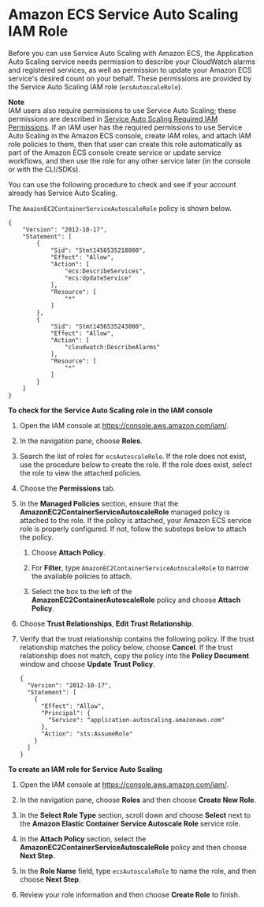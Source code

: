 # Amazon ECS Service Auto Scaling IAM Role<a name="autoscale_IAM_role"></a>

Before you can use Service Auto Scaling with Amazon ECS, the Application Auto Scaling service needs permission to describe your CloudWatch alarms and registered services, as well as permission to update your Amazon ECS service's desired count on your behalf\. These permissions are provided by the Service Auto Scaling IAM role \(`ecsAutoscaleRole`\)\.

**Note**  
IAM users also require permissions to use Service Auto Scaling; these permissions are described in [Service Auto Scaling Required IAM Permissions](service-autoscaling-stepscaling.md#auto-scaling-IAM)\. If an IAM user has the required permissions to use Service Auto Scaling in the Amazon ECS console, create IAM roles, and attach IAM role policies to them, then that user can create this role automatically as part of the Amazon ECS console create service or update service workflows, and then use the role for any other service later \(in the console or with the CLI/SDKs\)\.

You can use the following procedure to check and see if your account already has Service Auto Scaling\.

The `AmazonEC2ContainerServiceAutoscaleRole` policy is shown below\.

```
{
    "Version": "2012-10-17",
    "Statement": [
        {
            "Sid": "Stmt1456535218000",
            "Effect": "Allow",
            "Action": [
                "ecs:DescribeServices",
                "ecs:UpdateService"
            ],
            "Resource": [
                "*"
            ]
        },
        {
            "Sid": "Stmt1456535243000",
            "Effect": "Allow",
            "Action": [
                "cloudwatch:DescribeAlarms"
            ],
            "Resource": [
                "*"
            ]
        }
    ]
}
```

**To check for the Service Auto Scaling role in the IAM console**

1. Open the IAM console at [https://console\.aws\.amazon\.com/iam/](https://console.aws.amazon.com/iam/)\.

1. In the navigation pane, choose **Roles**\.

1. Search the list of roles for `ecsAutoscaleRole`\. If the role does not exist, use the procedure below to create the role\. If the role does exist, select the role to view the attached policies\.

1. Choose the **Permissions** tab\.

1. In the **Managed Policies** section, ensure that the **AmazonEC2ContainerServiceAutoscaleRole** managed policy is attached to the role\. If the policy is attached, your Amazon ECS service role is properly configured\. If not, follow the substeps below to attach the policy\.

   1. Choose **Attach Policy**\.

   1. For **Filter**, type `AmazonEC2ContainerServiceAutoscaleRole` to narrow the available policies to attach\.

   1. Select the box to the left of the **AmazonEC2ContainerAutoscaleRole** policy and choose **Attach Policy**\.

1. Choose **Trust Relationships**, **Edit Trust Relationship**\.

1. Verify that the trust relationship contains the following policy\. If the trust relationship matches the policy below, choose **Cancel**\. If the trust relationship does not match, copy the policy into the **Policy Document** window and choose **Update Trust Policy**\.

   ```
   {
     "Version": "2012-10-17",
     "Statement": [
       {
         "Effect": "Allow",
         "Principal": {
           "Service": "application-autoscaling.amazonaws.com"
         },
         "Action": "sts:AssumeRole"
       }
     ]
   }
   ```

**To create an IAM role for Service Auto Scaling**

1. Open the IAM console at [https://console\.aws\.amazon\.com/iam/](https://console.aws.amazon.com/iam/)\.

1. In the navigation pane, choose **Roles** and then choose **Create New Role**\. 

1. In the **Select Role Type** section, scroll down and choose **Select** next to the **Amazon Elastic Container Service Autoscale Role** service role\.

1. In the **Attach Policy** section, select the **AmazonEC2ContainerServiceAutoscaleRole** policy and then choose **Next Step**\.

1. In the **Role Name** field, type `ecsAutoscaleRole` to name the role, and then choose **Next Step**\.

1. Review your role information and then choose **Create Role** to finish\. 